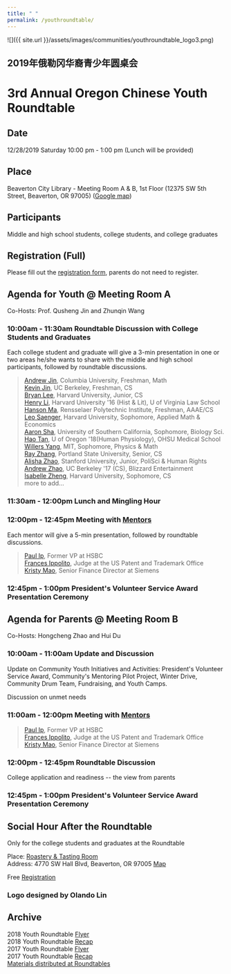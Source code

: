 ```yaml
---
title: " "
permalink: /youthroundtable/
---
```


![]({{ site.url }}/assets/images/communities/youthroundtable_logo3.png)

## 2019年俄勒冈华裔青少年圆桌会
# 3rd Annual Oregon Chinese Youth Roundtable

## Date
12/28/2019 Saturday 10:00 pm - 1:00 pm (Lunch will be provided)

## Place
Beaverton City Library - Meeting Room A & B, 1st Floor (12375 SW 5th Street, Beaverton, OR 97005) ([Google map](https://www.google.com/maps/place/12375+SW+5th+St,+Beaverton,+OR+97005/@45.4841084,-122.8062115,17z/data=!3m1!4b1!4m5!3m4!1s0x54950c21b4d2e3ad:0x21b979fd65c64c83!8m2!3d45.4841084!4d-122.8040228))

## Participants

Middle and high school students, college students, and college graduates

## Registration (Full)

Please fill out the [registration form](https://docs.google.com/forms/d/e/1FAIpQLSdwdICtXpzR0W3BzSSQVAR53tuPV07nIF2MDtEXfuo2Pgvl1Q/viewform?usp=sf_link), parents do not need to register.

## Agenda for Youth @ Meeting Room A

Co-Hosts: Prof. Qusheng Jin and Zhunqin Wang

### 10:00am - 11:30am Roundtable Discussion with College Students and Graduates

Each college student and graduate will give a 3-min presentation in one or two areas he/she wants to share with the middle and high school participants, followed by roundtable discussions.

> [Andrew Jin](https://www.linkedin.com/in/andrew-jin-524293180/), Columbia University, Freshman, Math  
> [Kevin Jin](https://www.linkedin.com/in/kevin-jin-5304a8b6/), UC Berkeley, Freshman, CS  
> [Bryan Lee](https://www.linkedin.com/in/bryan-lee-029325118/), Harvard University, Junior, CS  
> [Henry Li](https://www.linkedin.com/in/henry-li-economic-justice/), Harvard University '16 (Hist & Lit), U of Virginia Law School  
> [Hanson Ma](https://www.linkedin.com/in/hansonhqma/), Rensselaer Polytechnic Institute, Freshman, AAAE/CS  
> [Leo Saenger](https://leosaenger.com/), Harvard University, Sophomore, Applied Math & Economics  
> [Aaron Sha](http://pdxchinese.org/youthroundtable/), University of Southern California, Sophomore, Biology Sci.  
> [Hao Tan](https://www.linkedin.com/in/hao-tan/), U of Oregon '18(Human Physiology), OHSU Medical School  
> [Willers Yang](https://www.facebook.com/profile.php?id=100005490436518), MIT, Sophomore, Physics & Math  
> [Ray Zhang](http://), Portland State University, Senior, CS  
> [Alisha Zhao](https://www.linkedin.com/in/alishazhao/), Stanford University, Junior, PoliSci & Human Rights  
> [Andrew Zhao](https://www.linkedin.com/in/zhaoandrew/), UC Berkeley '17 (CS), Blizzard Entertainment  
> [Isabelle Zheng](https://www.linkedin.com/in/isabellez/), Harvard University, Sophomore, CS  
> more to add...  

### 11:30am - 12:00pm Lunch and Mingling Hour

### 12:00pm - 12:45pm Meeting with [Mentors](http://pdxchinesementoring.org)

Each mentor will give a 5-min presentation, followed by roundtable discussions.

> [Paul Ip](https://www.linkedin.com/in/paul-ip-a1544744/), Former VP at HSBC  
> [Frances Ippolito](https://www.linkedin.com/in/frances-ippolito-58670225/), Judge at the US Patent and Trademark Office  
> [Kristy Mao](https://www.linkedin.com/in/kristy-mao-5627192/), Senior Finance Director at Siemens  

### 12:45pm - 1:00pm President's Volunteer Service Award Presentation Ceremony

## Agenda for Parents @ Meeting Room B

Co-Hosts: Hongcheng Zhao and Hui Du

### 10:00am - 11:00am Update and Discussion

Update on Community Youth Initiatives and Activities: President's Volunteer Service Award, Community's Mentoring Pilot Project, Winter Drive, Community Drum Team, Fundraising, and Youth Camps.

Discussion on unmet needs

### 11:00am - 12:00pm Meeting with [Mentors](http://pdxchinesementoring.org)

> [Paul Ip](https://www.linkedin.com/in/paul-ip-a1544744/), Former VP at HSBC  
> [Frances Ippolito](https://www.linkedin.com/in/frances-ippolito-58670225/), Judge at the US Patent and Trademark Office  
> [Kristy Mao](https://www.linkedin.com/in/kristy-mao-5627192/), Senior Finance Director at Siemens  

### 12:00pm - 12:45pm Roundtable Discussion

College application and readiness -- the view from parents

### 12:45pm - 1:00pm President's Volunteer Service Award Presentation Ceremony

## Social Hour After the Roundtable

Only for the college students and graduates at the Roundtable

Place: [Roastery & Tasting Room](https://www.avaroasteria.com/)  
Address: 4770 SW Hall Blvd, Beaverton, OR 97005 [Map](https://www.google.com/maps/place/Ava+Roasteria+-+Roastery+and+Tasting+Room/@45.484718,-122.8044149,18.75z/data=!4m5!3m4!1s0x0:0x15dc61306b314792!8m2!3d45.484964!4d-122.8042378)  

Free [Registration](https://docs.google.com/forms/d/e/1FAIpQLSflI-0Qw4XNLZb-m3ejmy_y4h4PPZcshi-SvXr_wvm4nfHhaA/viewform?usp=sf_link)  

### Logo designed by Olando Lin

## Archive

2018 Youth Roundtable [Flyer](/assets/pdf/youth-roundtable-2018.pdf)  
2018 Youth Roundtable [Recap](http://pdxchinese.org/youth-roundtable-2018-recap/)  
2017 Youth Roundtable [Flyer](/assets/pdf/youth-roundtable-2017.pdf)  
2017 Youth Roundtable [Recap](http://pdxchinese.org/youth-roundtable-2017-recap/)  
[Materials distributed at Roundtables](http://pdxchinese.org/resources/benefits_resources/roundtable/)
